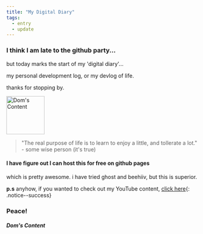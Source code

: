 ```yaml
---
title: "My Digital Diary"
tags:
  - entry
  - update
---
```

### I think I am late to the github party...<br/>

but today marks the start of my 'digital diary'...

my personal development log, or my devlog of life.

thanks for stopping by.

<img src="bio-photo.jpeg" alt="Dom's Content" width="100"/>

> "The real purpose of life is to learn to enjoy a little, and tollerate a lot." - some wise person (it's true)

#### I have figure out I can host this for free on github pages<br/>

which is pretty awesome. i have tried ghost and beehiiv, but this is superior.

**p.s** anyhow, if you wanted to check out my YouTube content, [click here](https://youtube.com/@doms-content){: .notice--success}

### Peace!<br/>

##### Dom's Content
